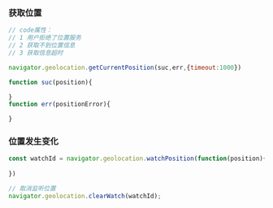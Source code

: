 ### 获取位置

```js
// code属性：
// 1 用户拒绝了位置服务
// 2 获取不到位置信息
// 3 获取信息超时

navigator.geolocation.getCurrentPosition(suc,err,{timeout:1000})

function suc(position){

}
function err(positionError){

}


```

### 位置发生变化

```js
const watchId = navigator.geolocation.watchPosition(function(position){
    
})

// 取消监听位置
navigator.geolocation.clearWatch(watchId);

```


<!-- 参考文档：https://blog.csdn.net/weixin_38039976/article/details/121762045 -->
<!-- https://zhuanlan.zhihu.com/p/84309280 -->